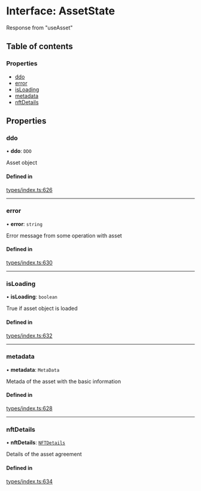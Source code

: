 # Interface: AssetState

Response from "useAsset"

## Table of contents

### Properties

- [ddo](AssetState.md#ddo)
- [error](AssetState.md#error)
- [isLoading](AssetState.md#isloading)
- [metadata](AssetState.md#metadata)
- [nftDetails](AssetState.md#nftdetails)

## Properties

### ddo

• **ddo**: `DDO`

Asset object

#### Defined in

[types/index.ts:626](https://github.com/nevermined-io/components-catalog/blob/830d916/lib/src/types/index.ts#L626)

___

### error

• **error**: `string`

Error message from some operation with asset

#### Defined in

[types/index.ts:630](https://github.com/nevermined-io/components-catalog/blob/830d916/lib/src/types/index.ts#L630)

___

### isLoading

• **isLoading**: `boolean`

True if asset object is loaded

#### Defined in

[types/index.ts:632](https://github.com/nevermined-io/components-catalog/blob/830d916/lib/src/types/index.ts#L632)

___

### metadata

• **metadata**: `MetaData`

Metada of the asset with the basic information

#### Defined in

[types/index.ts:628](https://github.com/nevermined-io/components-catalog/blob/830d916/lib/src/types/index.ts#L628)

___

### nftDetails

• **nftDetails**: [`NFTDetails`](NFTDetails.md)

Details of the asset agreement

#### Defined in

[types/index.ts:634](https://github.com/nevermined-io/components-catalog/blob/830d916/lib/src/types/index.ts#L634)
